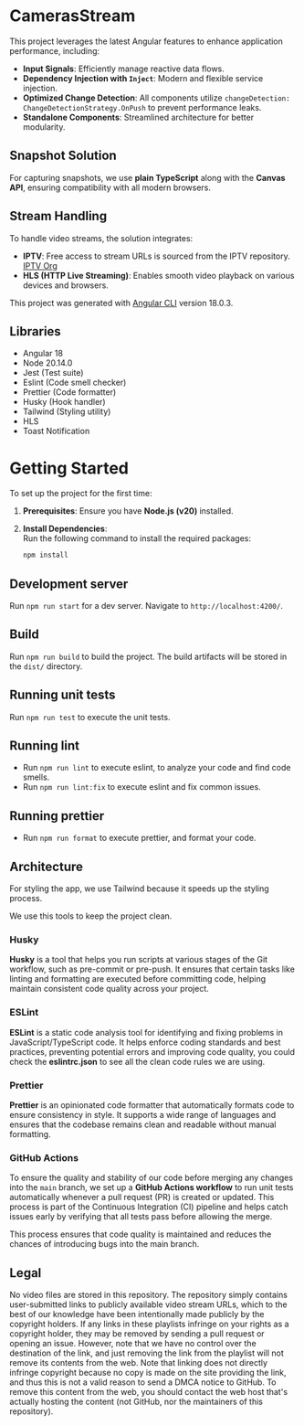 # CamerasStream

This project leverages the latest Angular features to enhance application performance, including:

- **Input Signals**: Efficiently manage reactive data flows.
- **Dependency Injection with `Inject`**: Modern and flexible service injection.
- **Optimized Change Detection**: All components utilize `changeDetection: ChangeDetectionStrategy.OnPush` to prevent performance leaks.
- **Standalone Components**: Streamlined architecture for better modularity.

## Snapshot Solution

For capturing snapshots, we use **plain TypeScript** along with the **Canvas API**, ensuring compatibility with all modern browsers.

## Stream Handling

To handle video streams, the solution integrates:

- **IPTV**: Free access to stream URLs is sourced from the IPTV repository. [IPTV Org](https://github.com/iptv-org/iptv)
- **HLS (HTTP Live Streaming)**: Enables smooth video playback on various devices and browsers.

This project was generated with [Angular CLI](https://github.com/angular/angular-cli) version 18.0.3.

## Libraries

- Angular 18
- Node 20.14.0
- Jest (Test suite)
- Eslint (Code smell checker)
- Prettier (Code formatter)
- Husky (Hook handler)
- Tailwind (Styling utility)
- HLS
- Toast Notification

# Getting Started

To set up the project for the first time:

1. **Prerequisites**: Ensure you have **Node.js (v20)** installed.

2. **Install Dependencies**:  
   Run the following command to install the required packages:  
   ```bash
   npm install

## Development server

Run `npm run start` for a dev server. Navigate to `http://localhost:4200/`.

## Build

Run `npm run build` to build the project. The build artifacts will be stored in the `dist/` directory.

## Running unit tests

Run `npm run test` to execute the unit tests.

## Running lint

- Run `npm run lint` to execute eslint, to analyze your code and find code smells.
- Run `npm run lint:fix` to execute eslint and fix common issues.

## Running prettier

- Run `npm run format` to execute prettier, and format your code.

## Architecture

For styling the app, we use Tailwind because it speeds up the styling process.

We use this tools to keep the project clean.

### Husky

**Husky** is a tool that helps you run scripts at various stages of the Git workflow, such as pre-commit or pre-push. It ensures that certain tasks like linting and formatting are executed before committing code, helping maintain consistent code quality across your project.

### ESLint

**ESLint** is a static code analysis tool for identifying and fixing problems in JavaScript/TypeScript code. It helps enforce coding standards and best practices, preventing potential errors and improving code quality, you could check the **eslintrc.json** to see all the clean code rules we are using.

### Prettier

**Prettier** is an opinionated code formatter that automatically formats code to ensure consistency in style. It supports a wide range of languages and ensures that the codebase remains clean and readable without manual formatting.

### GitHub Actions

To ensure the quality and stability of our code before merging any changes into the `main` branch, we set up a **GitHub Actions workflow** to run unit tests automatically whenever a pull request (PR) is created or updated. This process is part of the Continuous Integration (CI) pipeline and helps catch issues early by verifying that all tests pass before allowing the merge.

This process ensures that code quality is maintained and reduces the chances of introducing bugs into the main branch.

## Legal
No video files are stored in this repository. The repository simply contains user-submitted links to publicly available video stream URLs, which to the best of our knowledge have been intentionally made publicly by the copyright holders. If any links in these playlists infringe on your rights as a copyright holder, they may be removed by sending a pull request or opening an issue. However, note that we have no control over the destination of the link, and just removing the link from the playlist will not remove its contents from the web. Note that linking does not directly infringe copyright because no copy is made on the site providing the link, and thus this is not a valid reason to send a DMCA notice to GitHub. To remove this content from the web, you should contact the web host that's actually hosting the content (not GitHub, nor the maintainers of this repository).
